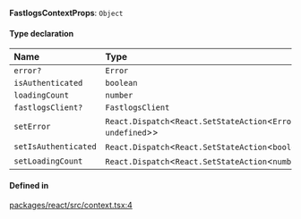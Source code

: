 **FastlogsContextProps**: `Object`

#### Type declaration

| Name                 | Type                                                               |
| :------------------- | :----------------------------------------------------------------- |
| `error?`             | `Error`                                                            |
| `isAuthenticated`    | `boolean`                                                          |
| `loadingCount`       | `number`                                                           |
| `fastlogsClient?`       | `FastlogsClient`                                                      |
| `setError`           | `React.Dispatch`<`React.SetStateAction`<`Error` \| `undefined`\>\> |
| `setIsAuthenticated` | `React.Dispatch`<`React.SetStateAction`<`boolean`\>\>              |
| `setLoadingCount`    | `React.Dispatch`<`React.SetStateAction`<`number`\>\>               |

#### Defined in

[packages/react/src/context.tsx:4](https://github.com/fastlogs-docs.khulnasoft.com/js/blob/5254dee/packages/react/src/context.tsx#L4)
